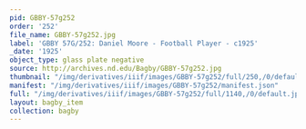 ```yaml
---
pid: GBBY-57g252
order: '252'
file_name: GBBY-57g252.jpg
label: 'GBBY 57G/252: Daniel Moore - Football Player - c1925'
_date: '1925'
object_type: glass plate negative
source: http://archives.nd.edu/Bagby/GBBY-57g252.jpg
thumbnail: "/img/derivatives/iiif/images/GBBY-57g252/full/250,/0/default.jpg"
manifest: "/img/derivatives/iiif/images/GBBY-57g252/manifest.json"
full: "/img/derivatives/iiif/images/GBBY-57g252/full/1140,/0/default.jpg"
layout: bagby_item
collection: bagby
---
```

